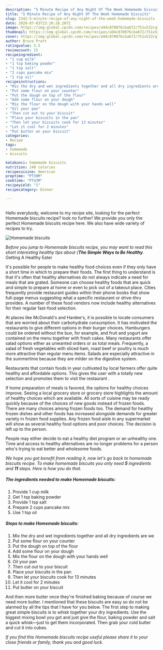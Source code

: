 ```yaml
---
description: "5 Minute Recipe of Any Night Of The Week Homemade biscuits"
title: "5 Minute Recipe of Any Night Of The Week Homemade biscuits"
slug: 2342-5-minute-recipe-of-any-night-of-the-week-homemade-biscuits
date: 2020-07-03T23:10:28.287Z
image: https://img-global.cpcdn.com/recipes/a94c870076cba672/751x532cq70/homemade-biscuits-recipe-main-photo.jpg
thumbnail: https://img-global.cpcdn.com/recipes/a94c870076cba672/751x532cq70/homemade-biscuits-recipe-main-photo.jpg
cover: https://img-global.cpcdn.com/recipes/a94c870076cba672/751x532cq70/homemade-biscuits-recipe-main-photo.jpg
author: Bruce Pratt
ratingvalue: 3.5
reviewcount: 15
recipeingredient:
- "1 cup milk"
- "1 tsp baking powder"
- "1 tsp salt"
- "2 cups pancake mix"
- "1 tsp oil"
recipeinstructions:
- "Mix the dry and wet ingredients together and all dry ingredients are we"
- "Put some flour on your counter"
- "Put the dough on top of the flour"
- "Add some flour on your dough"
- "Mix the flour on the dough with your hands well"
- "Oil your pan"
- "Then cut out to your biscuit"
- "Place your biscuits in the pan"
- "Then let your biscuits cook for 13 minutes"
- "Let it cool for 2 minutes"
- "Put butter on your biscuit"
categories:
- Recipe
tags:
- homemade
- biscuits

katakunci: homemade biscuits 
nutrition: 148 calories
recipecuisine: American
preptime: "PT39M"
cooktime: "PT43M"
recipeyield: "1"
recipecategory: Dinner

---
```

<br>
Hello everybody, welcome to my recipe site, looking for the perfect Homemade biscuits recipe? look no further! We provide you only the perfect Homemade biscuits recipe here. We also have wide variety of recipes to try.
<br>


![Homemade biscuits](https://img-global.cpcdn.com/recipes/a94c870076cba672/751x532cq70/homemade-biscuits-recipe-main-photo.jpg)

<i>Before you jump to Homemade biscuits recipe, you may want to read this short interesting healthy tips about {<strong>The Simple Ways to Be Healthy</strong>.</i>
Getting A Healthy Eater

It's possible for people to make healthy food choices even if they only have a short time in which to prepare their foods. The first thing to understand is that it's often that healthy alternatives do not always indicate a need for meals that are grated. Someone can choose healthy foods that are quick and simple to prepare at home or even to pick out of a takeout place. Cities frequently provide restaurant guides within their phone books that show full-page menus suggesting what a specific restaurant or drive-thru provides. A number of these food vendors now include healthy alternatives for their regular fast-food selection.

At places like McDonald's and Hardee's, it is possible to locate consumers that are worried about their carbohydrate consumption.  It has motivated the restaurants to give different options in their burger choices. Hamburgers could be ordered without the bun, for example, and fruit and yogurt are contained on the menu together with fresh cakes. Many restaurants offer salad options either as unwanted orders or as total meals. Frequently, a salad of fresh vegetables with sliced ham, roast beef or poultry is much more attractive than regular menu items.  Salads are especially attractive in the summertime because they are milder on the digestive system.

Restaurants that contain foods in year cultivated by local farmers offer quite healthy and affordable options.  This gives the user with a totally new selection and promotes them to visit the restaurant .

If home preparation of meals is favored, the options for healthy choices improve. Seeing a local grocery store or grocery store highlights the amount of healthy choices which are available.  All sorts of cuisine may be ready quickly because of the choices of new goods instead of frozen foods. There are many choices among frozen foods too. The demand for healthy frozen dishes and other foods has increased alongside demands for greater variety in frozen food supplies. Any frozen food aisle in any supermarket will show as several healthy food options and poor choices. The decision is left up to the person.

People may either decide to eat a healthy diet program or an unhealthy one. Time and access to healthy alternatives are no longer problems for a person who's trying to eat better and wholesome foods.


<i>We hope you got benefit from reading it, now let's go back to homemade biscuits recipe. To make homemade biscuits you only need <strong>5</strong> ingredients and <strong>11</strong> steps. Here is how you do that.
</i>

##### The ingredients needed to make Homemade biscuits:

1. Provide 1 cup milk
1. Get 1 tsp baking powder
1. Provide 1 tsp salt
1. Prepare 2 cups pancake mix
1. Use 1 tsp oil


##### Steps to make Homemade biscuits:

1. Mix the dry and wet ingredients together and all dry ingredients are we
1. Put some flour on your counter
1. Put the dough on top of the flour
1. Add some flour on your dough
1. Mix the flour on the dough with your hands well
1. Oil your pan
1. Then cut out to your biscuit
1. Place your biscuits in the pan
1. Then let your biscuits cook for 13 minutes
1. Let it cool for 2 minutes
1. Put butter on your biscuit


And then more butter once they&#39;re finished baking because of course we need more butter. I mentioned that these biscuits are easy so do not be alarmed by all the tips that I have for you below. The first step to making great simple biscuits is to whisk together your dry ingredients. Use the biggest mixing bowl you got and just give the flour, baking powder and salt a quick whisk—just to get them incorporated. Then grab your cold butter and cut it into cubes. 

<i>If you find this Homemade biscuits recipe useful please share it to your close friends or family, thank you and good luck.</i>
